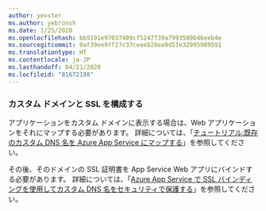 ```yaml
---
author: yevster
ms.author: yebronsh
ms.date: 1/25/2020
ms.openlocfilehash: bb9191e97037409cf5247739a7993589b46eeb4e
ms.sourcegitcommit: 0af39ee9ff27c37ceeeb28ea9d51e32995989591
ms.translationtype: HT
ms.contentlocale: ja-JP
ms.lasthandoff: 04/21/2020
ms.locfileid: "81672198"
---
```

### <a name="configure-custom-domain-and-ssl"></a>カスタム ドメインと SSL を構成する

アプリケーションをカスタム ドメインに表示する場合は、Web アプリケーションをそれにマップする必要があります。 詳細については、「[チュートリアル:既存のカスタム DNS 名を Azure App Service にマップする](/azure/app-service/app-service-web-tutorial-custom-domain)」を参照してください。

その後、そのドメインの SSL 証明書を App Service Web アプリにバインドする必要があります。 詳細については、「[Azure App Service で SSL バインディングを使用してカスタム DNS 名をセキュリティで保護する](/azure/app-service/app-service-web-tutorial-custom-ssl)」を参照してください。
